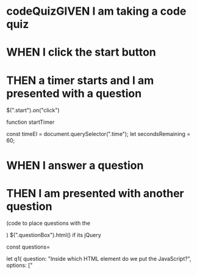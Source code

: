 # codeQuizGIVEN I am taking a code quiz
# WHEN I click the start button
# THEN a timer starts and I am presented with a question
$(".start").on("click")

function startTimer


const timeEl = document.querySelector(".time");
let secondsRemaining = 60;

# WHEN I answer a question
# THEN I am presented with another question
(code to place questions with the <div class="questionBox">) $(".questionBox").html() if its jQuery

const questions=

let q1{
    question: "Inside which HTML element do we put the JavaScript?",
    options: ["<script>" , "<scripting>" , "<javascript>", "<js>"],
    a: "<script>",

    if (an)

}

let q2{
    question: "What is the correct syntax for referring to an external script called "xxx.js"?",
    options: ["<script src="xxx.js">" , "<script name="xxx.js">" , "<script href="xxx.js">"],
    a: "<script src="xxx.js">    ",


}

let q3{
    question: "How do you write "Hello World" in an alert box?",
    options: ["alert("Hello World");", "alertBox("Hello World");" , "msgBox("Hello World");" , "msg("Hello World");"],
    a: "alert("Hello World");",

}

let q4{
    question: "How to write an IF statement for executing some code if "i" is NOT equal to 5?",
    options: ["if (i != 5)" , "if i =! 5 then" , "if i <> 5" , "if (i <> 5)"],
    a: "if (i != 5)",

}

let q5{
    question: "How does a FOR loop start?",
    options: ["for (i = 0; i <= 5; i++)" , "for (i = 0; i <= 5)" , "for i = 1 to 5" , "for (i <= 5; i++)"],
    a: "for (i = 0; i <= 5; i++)",

}

alert("Correct!")
alert("Incorrect")


# WHEN I answer a question incorrectly
# THEN time is subtracted from the clock
secondsRemaining--;

# WHEN all questions are answered or the timer reaches 0
# THEN the game is over

# WHEN the game is over
# THEN I can save my initials and score
let score = 0;
score ++;